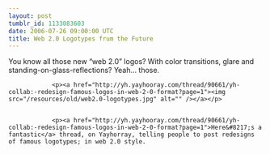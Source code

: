 ```yaml
---
layout: post
tumblr_id: 1133083603  
date: 2006-07-26 09:00:00 UTC
title: Web 2.0 Logotypes frum the Future
---
```


You know all those new &#8220;web 2.0&#8221; logos? With color transitions, glare and standing-on-glass-reflections? Yeah&#8230; those.</p>


				<p><a href="http://yh.yayhooray.com/thread/90661/yh-collab:-redesign-famous-logos-in-web-2-0-format?page=1"><img src="/resources/old/web2.0-logotypes.jpg" alt="" /></a></p>


				<p><a href="http://yh.yayhooray.com/thread/90661/yh-collab:-redesign-famous-logos-in-web-2-0-format?page=1">Here&#8217;s a fantastic</a> thread, on Yayhorray, telling people to post redesigns of famous logotypes; in web 2.0 style.
